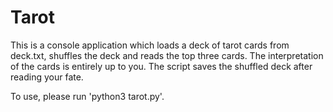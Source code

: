 # Tarot

This is a console application which loads a deck of tarot cards from deck.txt, shuffles the deck and reads the top three cards. 
The interpretation of the cards is entirely up to you.
The script saves the shuffled deck after reading your fate.

To use, please run 'python3 tarot.py'.
